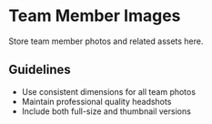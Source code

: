 # Team Member Images

Store team member photos and related assets here.

## Guidelines

- Use consistent dimensions for all team photos
- Maintain professional quality headshots
- Include both full-size and thumbnail versions